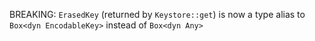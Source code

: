 BREAKING: `ErasedKey` (returned by `Keystore::get`) is now a type alias to
`Box<dyn EncodableKey>` instead of `Box<dyn Any>`
